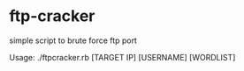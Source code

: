 # ftp-cracker
simple script to brute force ftp port


Usage: ./ftpcracker.rb [TARGET IP] [USERNAME] [WORDLIST]
